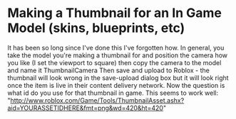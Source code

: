 # Making a Thumbnail for an In Game Model (skins, blueprints, etc)

It has been so long since I've done this I've forgotten how.
In general, you take the model you're making a thumbnail for and position the camera how you like (I set the viewport to square) then copy the camera to the model and name it ThumbnailCamera
Then save and upload to Roblox - the thumbnail will look wrong in the save-upload dialog box but it will look right once the item is live in their content delivery network.
Now the question is what id do you use for that thumbnail in game. This seems to work well:
"http://www.roblox.com/Game/Tools/ThumbnailAsset.ashx?aid=YOURASSETIDHERE&fmt=png&wd=420&ht=420"
